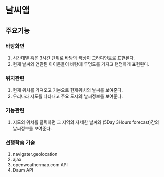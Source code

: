 # 날씨앱

## 주요기능

### 바탕화면
1. 시간대별 혹은 3시간 단위로 바탕의 색상이 그라디언트로 표현된다.
2. 현재 날씨와 연관된 아이콘들이 바탕에 투명도를 가지고 랜덤하게 표현된다.

### 위치관련
1. 현재 위치를 가져오고 기본으로 현재위치의 날씨를 보여준다.
2. 우리나라 지도를 나타내고 주요 도시의 날씨정보를 보여준다.

### 기능관련
1. 지도의 위치를 클릭하면 그 지역의 자세한 날씨와 (5Day 3Hours forecast)간의 날씨정보를 보여준다.

### 선행학습 기술
1. navigater.geolocation
2. ajax
3. openweathermap.com API
4. Daum API